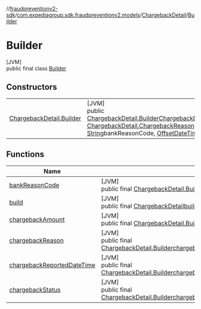 //[fraudpreventionv2-sdk](../../../../index.md)/[com.expediagroup.sdk.fraudpreventionv2.models](../../index.md)/[ChargebackDetail](../index.md)/[Builder](index.md)

# Builder

[JVM]\
public final class [Builder](index.md)

## Constructors

| | |
|---|---|
| [ChargebackDetail.Builder](-chargeback-detail.-builder.md) | [JVM]<br>public [ChargebackDetail.Builder](index.md)[ChargebackDetail.Builder](-chargeback-detail.-builder.md)([ChargebackDetail.ChargebackStatus](../-chargeback-status/index.md)chargebackStatus, [ChargebackDetail.ChargebackReason](../-chargeback-reason/index.md)chargebackReason, [Amount](../../-amount/index.md)chargebackAmount, [String](https://docs.oracle.com/javase/8/docs/api/java/lang/String.html)bankReasonCode, [OffsetDateTime](https://docs.oracle.com/javase/8/docs/api/java/time/OffsetDateTime.html)chargebackReportedDateTime) |

## Functions

| Name | Summary |
|---|---|
| [bankReasonCode](bank-reason-code.md) | [JVM]<br>public final [ChargebackDetail.Builder](index.md)[bankReasonCode](bank-reason-code.md)([String](https://docs.oracle.com/javase/8/docs/api/java/lang/String.html)bankReasonCode) |
| [build](build.md) | [JVM]<br>public final [ChargebackDetail](../index.md)[build](build.md)() |
| [chargebackAmount](chargeback-amount.md) | [JVM]<br>public final [ChargebackDetail.Builder](index.md)[chargebackAmount](chargeback-amount.md)([Amount](../../-amount/index.md)chargebackAmount) |
| [chargebackReason](chargeback-reason.md) | [JVM]<br>public final [ChargebackDetail.Builder](index.md)[chargebackReason](chargeback-reason.md)([ChargebackDetail.ChargebackReason](../-chargeback-reason/index.md)chargebackReason) |
| [chargebackReportedDateTime](chargeback-reported-date-time.md) | [JVM]<br>public final [ChargebackDetail.Builder](index.md)[chargebackReportedDateTime](chargeback-reported-date-time.md)([OffsetDateTime](https://docs.oracle.com/javase/8/docs/api/java/time/OffsetDateTime.html)chargebackReportedDateTime) |
| [chargebackStatus](chargeback-status.md) | [JVM]<br>public final [ChargebackDetail.Builder](index.md)[chargebackStatus](chargeback-status.md)([ChargebackDetail.ChargebackStatus](../-chargeback-status/index.md)chargebackStatus) |
